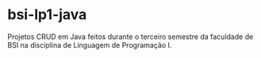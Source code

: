 # bsi-lp1-java

Projetos CRUD em Java feitos durante o terceiro semestre da faculdade de BSI na disciplina de Linguagem de Programação I. 
